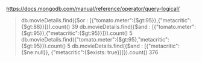 https://docs.mongodb.com/manual/reference/operator/query-logical/

> db.movieDetails.find({$or : [{"tomato.meter":{$gt:95}},{"metacritic":{$gt:88}}]}).count()
39
> db.movieDetails.find({$and : [{"tomato.meter":{$gt:95}},{"metacritic":{$gt:95}}]}).count()
5
> db.movieDetails.find({"tomato.meter":{$gt:95},"metacritic":{$gt:95}}).count()
5
> db.movieDetails.find({$and : [{"metacritic": {$ne:null}}, {"metacritic":{$exists: true}}]}).count()
376
